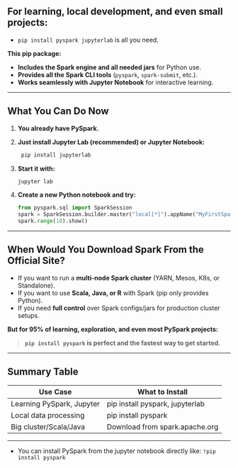 ## **For learning, local development, and even small projects:**

* `pip install pyspark jupyterlab`
  is all you need.

**This pip package:**

* **Includes the Spark engine and all needed jars** for Python use.
* **Provides all the Spark CLI tools** (`pyspark`, `spark-submit`, etc.).
* **Works seamlessly with Jupyter Notebook** for interactive learning.


---

## **What You Can Do Now**

1. **You already have PySpark.**
2. **Just install Jupyter Lab (recommended) or Jupyter Notebook:**

   ```sh
    pip install jupyterlab
   ```

3. **Start it with:**

   ```sh
   jupyter lab
   ```

4. **Create a new Python notebook and try:**

   ```python
   from pyspark.sql import SparkSession
   spark = SparkSession.builder.master("local[*]").appName("MyFirstSparkApp").getOrCreate()
   spark.range(10).show()
   ```

---

## **When Would You Download Spark From the Official Site?**

* If you want to run a **multi-node Spark cluster** (YARN, Mesos, K8s, or Standalone).
* If you want to use **Scala, Java, or R** with Spark (pip only provides Python).
* If you need **full control** over Spark configs/jars for production cluster setups.

**But for 95% of learning, exploration, and even most PySpark projects:**

> **`pip install pyspark` is perfect and the fastest way to get started.**

---

## **Summary Table**

| Use Case                  | What to Install                 |
| ------------------------- | ------------------------------- |
| Learning PySpark, Jupyter | pip install pyspark, jupyterlab |
| Local data processing     | pip install pyspark             |
| Big cluster/Scala/Java    | Download from spark.apache.org  |

---

* You can install PySpark from the jupyter notebook directly like:
  `!pip install pyspark`
